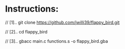 # Instructions:

// [1]..
git clone https://github.com/jwilli39/flappy_bird.git

// [2]..
cd flappy_bird

// [3]..
gbacc main.c functions.s -o flappy_bird.gba

